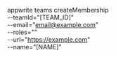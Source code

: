 appwrite teams createMembership \
        --teamId="[TEAM_ID]" \
        --email="email@example.com" \
        --roles="" \
        --url="https://example.com" \
        --name="[NAME]"
